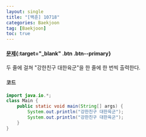 ```yaml
---
layout: single
title: "[백준] 10718"
categories: Baekjoon
tag: [Baekjoon]
toc: true
---
```


#### [문제](https://www.acmicpc.net/problem/10718){:target="_blank" .btn .btn--primary}
두 줄에 걸쳐 "강한친구 대한육군"을 한 줄에 한 번씩 출력한다.

#### 코드
```java
import java.io.*; 
class Main {
    public static void main(String[] args) {
        System.out.println("강한친구 대한육군");
        System.out.println("강한친구 대한육군");
    }
}
```

